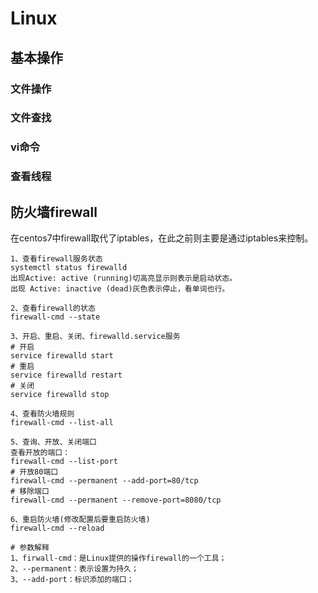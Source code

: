 # Linux

## 基本操作

### 文件操作

### 文件查找

### vi命令

### 查看线程

## 防火墙firewall

在centos7中firewall取代了iptables，在此之前则主要是通过iptables来控制。

```
1、查看firewall服务状态
systemctl status firewalld
出现Active: active (running)切高亮显示则表示是启动状态。
出现 Active: inactive (dead)灰色表示停止，看单词也行。

2、查看firewall的状态
firewall-cmd --state

3、开启、重启、关闭、firewalld.service服务
# 开启
service firewalld start
# 重启
service firewalld restart
# 关闭
service firewalld stop

4、查看防火墙规则
firewall-cmd --list-all

5、查询、开放、关闭端口
查看开放的端口：
firewall-cmd --list-port
# 开放80端口
firewall-cmd --permanent --add-port=80/tcp
# 移除端口
firewall-cmd --permanent --remove-port=8080/tcp

6、重启防火墙(修改配置后要重启防火墙)
firewall-cmd --reload

# 参数解释
1、firwall-cmd：是Linux提供的操作firewall的一个工具；
2、--permanent：表示设置为持久；
3、--add-port：标识添加的端口；
```
